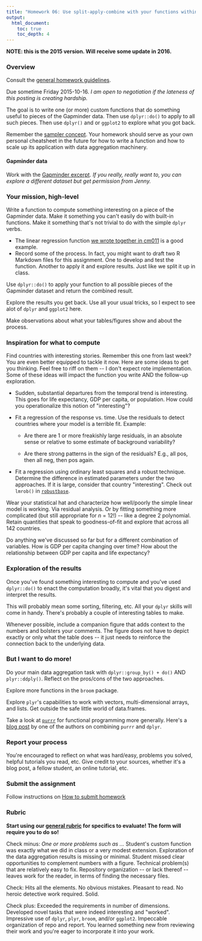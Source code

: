 ```yaml
---
title: "Homework 06: Use split-apply-combine with your functions within data.frames"
output:
  html_document:
    toc: true
    toc_depth: 4
---
```


**NOTE: this is the 2015 version. Will receive some update in 2016.**

### Overview

Consult the [general homework guidelines](hw00_homework-guidelines.html).

Due sometime Friday 2015-10-16. *I am open to negotiation if the lateness of this posting is creating hardship.*

The goal is to write one (or more) custom functions that do something useful to pieces of the Gapminder data. Then use `dplyr::do()` to apply to all such pieces. Then use `dplyr()` and or `ggplot2` to explore what you got back.

Remember the [sampler concept](http://en.wikipedia.org/wiki/Sampler_(needlework)). Your homework should serve as your own personal cheatsheet in the future for how to write a function and how to scale up its application with data aggregation machinery.

#### Gapminder data

Work with the [Gapminder excerpt](https://cran.r-project.org/package=gapminder). *If you really, really want to, you can explore a different dataset but get permission from Jenny.*

### Your mission, high-level

Write a function to compute something interesting on a piece of the Gapminder data. Make it something you can't easily do with built-in functions. Make it something that's not trivial to do with the simple `dplyr` verbs.

  * The linear regression function [we wrote together in cm011](block012_function-regress-lifeexp-on-year.html) is a good example.
  * Record some of the process. In fact, you might want to draft two R Markdown files for this assignment. One to develop and test the function. Another to apply it and explore results. Just like we split it up in class.

Use `dplyr::do()` to apply your function to all possible pieces of the Gapminder dataset and return the combined result.

Explore the results you get back. Use all your usual tricks, so I expect to see alot of `dplyr` and `ggplot2` here.

Make observations about what your tables/figures show and about the process.

### Inspiration for what to compute

Find countries with interesting stories. Remember this one from last week? You are even better equipped to tackle it now. Here are some ideas to get you thinking. Feel free to riff on them -- I don't expect rote implementation. Some of these ideas will impact the function you write AND the follow-up exploration.

  * Sudden, substantial departures from the temporal trend is interesting. This goes for life expectancy, GDP per capita, or population. How could you operationalize this notion of "interesting"?

  * Fit a regression of the response vs. time. Use the residuals to detect countries where your model is a terrible fit. Example:
    
    - Are there are 1 or more freakishly large residuals, in an absolute sense or relative to some estimate of background variability?
    
    - Are there strong patterns in the sign of the residuals? E.g., all pos, then all neg, then pos again.

  * Fit a regression using ordinary least squares and a robust technique. Determine the difference in estimated parameters under the two approaches. If it is large, consider that country "interesting". Check out `lmrob()` in [`robustbase`](http://cran.r-project.org/web/packages/robustbase/index.html).
  
Wear your statistical hat and characterize how well/poorly the simple linear model is working. Via residual analysis. Or by fitting something more complicated (but still appropriate for $n$ = 12!) -- like a degree 2 polynomial. Retain quantities that speak to goodness-of-fit and explore that across all 142 countries.

Do anything we've discussed so far but for a different combination of variables. How is GDP per capita changing over time? How about the relationship between GDP per capita and life expectancy?

### Exploration of the results

Once you've found something interesting to compute and you've used `dplyr::do()` to enact the computation broadly, it's vital that you digest and interpret the results.

This will probably mean some sorting, filtering, etc. All your `dplyr` skills will come in handy. There's probably a couple of interesting tables to make.

Whenever possible, include a companion figure that adds context to the numbers and bolsters your comments. The figure does not have to depict exactly or only what the table does -- it just needs to reinforce the connection back to the underlying data.

### But I want to do more!

Do your main data aggregation task with `dplyr::group_by() + do()` AND `plyr::ddply()`. Reflect on the pros/cons of the two approaches.

Explore more functions in the `broom` package.

Explore `plyr`'s capabilities to work with vectors, multi-dimensional arrays, and lists. Get outside the safe little world of data.frames.

Take a look at [`purrr`](https://github.com/hadley/purrr) for functional programming more generally. Here's a [blog post](http://lionel-.github.io/2015/10/08/using-purrr-with-dplyr/) by one of the authors on combining `purrr` and `dplyr`.
  
### Report your process

You're encouraged to reflect on what was hard/easy, problems you solved, helpful tutorials you read, etc. Give credit to your sources, whether it's a blog post, a fellow student, an online tutorial, etc.

### Submit the assignment

Follow instructions on [How to submit homework](hw00_homework-guidelines.html#how-to-submit-homework)

### Rubric

__Start using our [general rubric](peer-review01_marking-rubric.html) for specifics to evaluate! The form will require you to do so!__

Check minus: *One or more problems such as ...* Student's custom function was exactly what we did in class or a very modest extension. Exploration of the data aggregation results is missing or minimal. Student missed clear opportunities to complement numbers with a figure. Technical problem(s) that are relatively easy to fix. Repository organization -- or lack thereof -- leaves work for the reader, in terms of finding the necessary files.

Check: Hits all the elements. No obvious mistakes. Pleasant to read. No heroic detective work required. Solid.

Check plus: Exceeded the requirements in number of dimensions. Developed novel tasks that were indeed interesting and "worked". Impressive use of `dplyr`, `plyr`, `broom`, and/or `ggplot2`. Impeccable organization of repo and report. You learned something new from reviewing their work and you're eager to incorporate it into your work.
